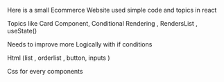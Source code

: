 Here is a small Ecommerce Website used simple code and topics in react

Topics like Card Component, Conditional Rendering , RendersList , useState() 

Needs to improve more Logically with if conditions

Html (list , orderlist , button, inputs  )

Css for every components